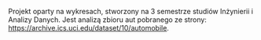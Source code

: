 Projekt oparty na wykresach, stworzony na 3 semestrze studiów Inżynierii i Analizy Danych.
Jest analizą zbioru aut pobranego ze strony: https://archive.ics.uci.edu/dataset/10/automobile.
